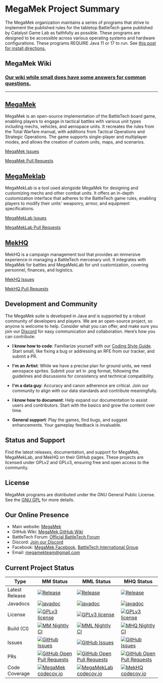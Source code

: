 # MegaMek Project Summary

The MegaMek organization maintains a series of programs that strive to implement the published rules for the tabletop BattleTech game published by Catalyst Game Lab as faithfully as possible. These programs are designed to be accessible across various operating systems and hardware configurations. These programs REQUIRE Java 11 or 17 to run. See [this post for install directions.](https://github.com/MegaMek/megamek/wiki/Updating-to-Adoptium)

## MegaMek Wiki
### [Our wiki while small does have some answers for common questions.](https://github.com/MegaMek/megamek/wiki)
---

## [MegaMek](https://github.com/MegaMek/megamek)
MegaMek is an open-source implementation of the BattleTech board game, enabling players to engage in tactical battles with various unit types including mechs, vehicles, and aerospace units. It recreates the rules from the Total Warfare manual, with additions from Tactical Operations and Strategic Operations. The game supports single-player and multiplayer modes, and allows the creation of custom units, maps, and scenarios.

[MegaMek Issues](https://github.com/MegaMek/megamek/issues)

[MegaMek Pull Requests](https://github.com/MegaMek/megamek/pulls)

## [MegaMeklab](https://github.com/MegaMek/megameklab)
MegaMekLab is a tool used alongside MegaMek for designing and customizing mechs and other combat units. It offers an in-depth customization interface that adheres to the BattleTech game rules, enabling players to modify their units' weaponry, armor, and equipment specifications.

[MegaMekLab Issues](https://github.com/MegaMek/megameklab/issues)

[MegaMekLab Pull Requests](https://github.com/MegaMek/megameklab/pulls)

## [MekHQ](https://github.com/MegaMek/mekhq)
MekHQ is a campaign management tool that provides an immersive experience in managing a BattleTech mercenary unit. It integrates with MegaMek for battles and MegaMekLab for unit customization, covering personnel, finances, and logistics.

[MekHQ Issues](https://github.com/MegaMek/mekhq/issues)

[MekHQ Pull Requests](https://github.com/MegaMek/mekhq/pulls)

## Development and Community
The MegaMek suite is developed in Java and is supported by a robust community of developers and players. We are an open-source project, so anyone is welcome to help. Consider what you can offer, and make sure you join our [Discord](https://discord.gg/XM54YH9396) for easy communication and collaboration. Here’s how you can contribute:

- **I know how to code**: Familiarize yourself with our [Coding Style Guide](https://github.com/MegaMek/megamek/wiki/MegaMek-Coding-Style-Guide). Start small, like fixing a bug or addressing an RFE from our tracker, and submit a PR.

- **I'm an Artist**: While we have a precise plan for ground units, we need aerospace sprites. Submit your art in .png format, following the guidelines and discussions for consistency and technical compatibility.

- **I'm a data guy**: Accuracy and canon adherence are critical. Join our community to align with our data standards and contribute meaningfully.

- **I know how to document**: Help expand our documentation to assist users and contributors. Start with the basics and grow the content over time.

- **General support**: Play the games, find bugs, and suggest enhancements. Your gameplay feedback is invaluable.

## Status and Support
Find the latest releases, documentation, and support for MegaMek, MegaMekLab, and MekHQ on their GitHub pages. These projects are licensed under GPLv2 and GPLv3, ensuring free and open access to the community.

## License
MegaMek programs are distributed under the GNU General Public License. See the [GNU GPL](http://www.gnu.org/licenses/) for more details.

## Our Online Presence
- Main website: [MegaMek](https://www.megamek.org)
- GitHub Wiki: [MegaMek GitHub Wiki](https://github.com/MegaMek/megamek/wiki)
- BattleTech Forum: [Official BattleTech Forum](https://bg.battletech.com/forums/index.php?board=29.0)
- Discord: [Join our Discord](https://discord.gg/XM54YH9396)
- Facebook: [MegaMek Facebook](https://www.facebook.com/MegaMek), [BattleTech International Group](https://www.facebook.com/groups/5124394675/)
- Email: megamekteam@gmail.com

## Current Project Status

| Type | MM Status | MML Status | MHQ Status |
| ---- | --------- | ---------- | ---------- |
| Latest Release | [![Release](https://img.shields.io/github/release/MegaMek/megamek.svg)](https://gitHub.com/MegaMek/megamek/releases/) | [![Release](https://img.shields.io/github/release/MegaMek/megameklab.svg)](https://gitHub.com/MegaMek/megameklab/releases/) | [![Release](https://img.shields.io/github/release/MegaMek/mekhq.svg)](https://gitHub.com/MegaMek/mekhq/releases/) |
| Javadocs | [![javadoc](https://javadoc.io/badge2/org.megamek/megamek/javadoc.svg?color=red)](https://javadoc.io/doc/org.megamek/megamek) | [![javadoc](https://javadoc.io/badge2/org.megamek/megameklab/javadoc.svg?color=red)](https://javadoc.io/doc/org.megamek/megameklab) | [![javadoc](https://javadoc.io/badge2/org.megamek/mekhq/javadoc.svg?color=red)](https://javadoc.io/doc/org.megamek/mekhq) |
| License | [![GPLv3 license](https://img.shields.io/badge/License-GPLv2-blue.svg)](http://www.gnu.org/licenses/old-licenses/gpl-2.0.html) | [![GPLv3 license](https://img.shields.io/badge/License-GPLv2-blue.svg)](http://www.gnu.org/licenses/old-licenses/gpl-2.0.html) | [![GPLv3 license](https://img.shields.io/badge/License-GPLv3-blue.svg)](http://www.gnu.org/licenses/gpl-3.0.html) |
| Build (CI) | [![MM Nightly CI](https://github.com/MegaMek/megamek/workflows/MegaMek%20Nightly%20CI/badge.svg)](https://github.com/MegaMek/megamek/actions/workflows/nightly-ci.yml) | [![MML Nightly CI](https://github.com/MegaMek/megameklab/workflows/MegaMekLab%20Nightly%20CI/badge.svg)](https://github.com/MegaMek/megameklab/actions/workflows/nightly-ci.yml) | [![MHQ Nightly CI](https://github.com/MegaMek/mekhq/workflows/MekHQ%20Nightly%20CI/badge.svg)](https://github.com/MegaMek/mekhq/actions/workflows/nightly-ci.yml) |
| Issues | [![GitHub Issues](https://badgen.net/github/open-issues/MegaMek/megamek)](https://gitHub.com/MegaMek/megamek/issues/) | [![GitHub Issues](https://badgen.net/github/open-issues/MegaMek/megameklab)](https://gitHub.com/MegaMek/megameklab/issues/) | [![GitHub Issues](https://badgen.net/github/open-issues/MegaMek/mekhq)](https://gitHub.com/MegaMek/mekhq/issues/) |
| PRs | [![GitHub Open Pull Requests](https://badgen.net/github/open-prs/MegaMek/megamek)](https://gitHub.com/MegaMek/megamek/pull/) | [![GitHub Open Pull Requests](https://badgen.net/github/open-prs/MegaMek/megameklab)](https://gitHub.com/MegaMek/megameklab/pull/) | [![GitHub Open Pull Requests](https://badgen.net/github/open-prs/MegaMek/mekhq)](https://gitHub.com/MegaMek/mekhq/pull/) |
| Code Coverage | [![MegaMek codecov.io](https://codecov.io/github/MegaMek/megamek/coverage.svg)](https://codecov.io/github/MegaMek/megamek) | [![MegaMekLab codecov.io](https://codecov.io/github/MegaMek/megameklab/coverage.svg)](https://codecov.io/github/MegaMek/megameklab) | [![MekHQ codecov.io](https://codecov.io/github/MegaMek/mekhq/coverage.svg)](https://codecov.io/github/MegaMek/mekhq) |
